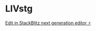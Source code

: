 # LIVstg

[Edit in StackBlitz next generation editor ⚡️](https://stackblitz.com/~/github.com/akizooo3/LIVstg)